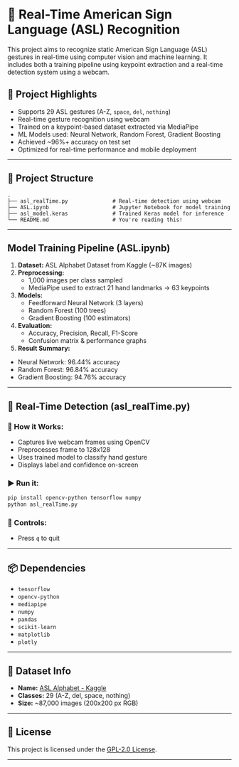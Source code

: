 
# 🤟 Real-Time American Sign Language (ASL) Recognition

This project aims to recognize static American Sign Language (ASL) gestures in real-time using computer vision and machine learning. It includes both a training pipeline using keypoint extraction and a real-time detection system using a webcam.

## 📌 Project Highlights

-  Supports 29 ASL gestures (A-Z, `space`, `del`, `nothing`)
-  Real-time gesture recognition using webcam
-  Trained on a keypoint-based dataset extracted via MediaPipe
-  ML Models used: Neural Network, Random Forest, Gradient Boosting
-  Achieved ~96%+ accuracy on test set
-  Optimized for real-time performance and mobile deployment

---

## 📁 Project Structure

```
.
├── asl_realTime.py              # Real-time detection using webcam
├── ASL.ipynb                    # Jupyter Notebook for model training
├── asl_model.keras              # Trained Keras model for inference
└── README.md                    # You're reading this!
```

---

##  Model Training Pipeline (ASL.ipynb)

1. **Dataset:** ASL Alphabet Dataset from Kaggle (~87K images)
2. **Preprocessing:**
   - 1,000 images per class sampled
   - MediaPipe used to extract 21 hand landmarks → 63 keypoints
3. **Models:**
   -  Feedforward Neural Network (3 layers)
   -  Random Forest (100 trees)
   -  Gradient Boosting (100 estimators)
4. **Evaluation:**
   - Accuracy, Precision, Recall, F1-Score
   - Confusion matrix & performance graphs
5. **Result Summary:**

- Neural Network: 96.44% accuracy
- Random Forest: 96.84% accuracy
- Gradient Boosting: 94.76% accuracy

---

## 🎥 Real-Time Detection (asl_realTime.py)

### 🔧 How it Works:
- Captures live webcam frames using OpenCV
- Preprocesses frame to 128x128
- Uses trained model to classify hand gesture
- Displays label and confidence on-screen

### ▶️ Run it:

```bash
pip install opencv-python tensorflow numpy
python asl_realTime.py
```

### 🔄 Controls:
- Press `q` to quit

---

## 📦 Dependencies

- `tensorflow`
- `opencv-python`
- `mediapipe`
- `numpy`
- `pandas`
- `scikit-learn`
- `matplotlib`
- `plotly`

---

## 📂 Dataset Info

- **Name:** [ASL Alphabet - Kaggle](https://www.kaggle.com/datasets/grassknoted/asl-alphabet)
- **Classes:** 29 (A-Z, del, space, nothing)
- **Size:** ~87,000 images (200x200 px RGB)

---

## 📜 License

This project is licensed under the [GPL-2.0 License](https://www.gnu.org/licenses/old-licenses/gpl-2.0.html).

---


